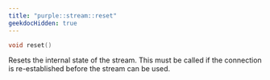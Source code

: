 ```yaml
---
title: "purple::stream::reset"
geekdocHidden: true
---
```


```cpp
void reset()
```

Resets the internal state of the stream. This must be called if the connection is
re-established before the stream can be used.